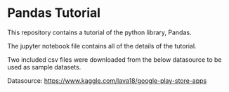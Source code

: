 # Pandas Tutorial
This repository contains a tutorial of the python library, Pandas.

The jupyter notebook file contains all of the details of the tutorial.

Two included csv files were downloaded from the below datasource to be used as sample datasets.

Datasource: https://www.kaggle.com/lava18/google-play-store-apps
